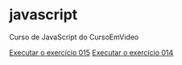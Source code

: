 # javascript
 Curso de JavaScript do CursoEmVideo

<a href="https://simonsousa.github.io/javascript/Aula12ex/ex015/modelo.html"> Executar o exercício 015</a>
<a href="https://simonsousa.github.io/javascript/Aula12ex/ex014/modelo.html"> Executar o exercício 014</a>